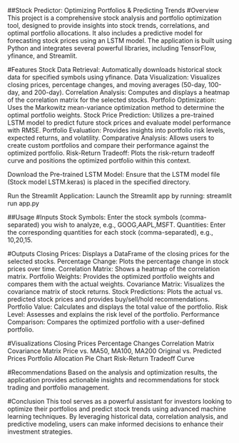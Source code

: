 ##Stock Predictor: Optimizing Portfolios & Predicting Trends
#Overview
This project is a comprehensive stock analysis and portfolio optimization tool, designed to provide insights into stock trends, correlations, and optimal portfolio allocations. It also includes a predictive model for forecasting stock prices using an LSTM model. The application is built using Python and integrates several powerful libraries, including TensorFlow, yfinance, and Streamlit.

#Features
Stock Data Retrieval: Automatically downloads historical stock data for specified symbols using yfinance.
Data Visualization: Visualizes closing prices, percentage changes, and moving averages (50-day, 100-day, and 200-day).
Correlation Analysis: Computes and displays a heatmap of the correlation matrix for the selected stocks.
Portfolio Optimization: Uses the Markowitz mean-variance optimization method to determine the optimal portfolio weights.
Stock Price Prediction: Utilizes a pre-trained LSTM model to predict future stock prices and evaluate model performance with RMSE.
Portfolio Evaluation: Provides insights into portfolio risk levels, expected returns, and volatility.
Comparative Analysis: Allows users to create custom portfolios and compare their performance against the optimized portfolio.
Risk-Return Tradeoff: Plots the risk-return tradeoff curve and positions the optimized portfolio within this context.



Download the Pre-trained LSTM Model:
Ensure that the LSTM model file (Stock model LSTM.keras) is placed in the specified directory.

Run the Streamlit Application:
Launch the Streamlit app by running:
streamlit run app.py

##Usage
#Inputs
Stock Symbols: Enter the stock symbols (comma-separated) you wish to analyze, e.g., GOOG,AAPL,MSFT.
Quantities: Enter the corresponding quantities for each stock (comma-separated), e.g., 10,20,15.

#Outputs
Closing Prices: Displays a DataFrame of the closing prices for the selected stocks.
Percentage Change: Plots the percentage change in stock prices over time.
Correlation Matrix: Shows a heatmap of the correlation matrix.
Portfolio Weights: Provides the optimized portfolio weights and compares them with the actual weights.
Covariance Matrix: Visualizes the covariance matrix of stock returns.
Stock Predictions: Plots the actual vs. predicted stock prices and provides buy/sell/hold recommendations.
Portfolio Value: Calculates and displays the total value of the portfolio.
Risk Level: Assesses and explains the risk level of the portfolio.
Performance Comparison: Compares the optimized portfolio with a user-defined portfolio.

#Visualizations
Closing Prices
Percentage Changes
Correlation Matrix
Covariance Matrix
Price vs. MA50, MA100, MA200
Original vs. Predicted Prices
Portfolio Allocation Pie Chart
Risk-Return Tradeoff Curve

#Recommendations
Based on the analysis and optimization results, the application provides actionable insights and recommendations for stock trading and portfolio management.

#Conclusion
This tool serves as a powerful assistant for investors looking to optimize their portfolios and predict stock trends using advanced machine learning techniques. By leveraging historical data, correlation analysis, and predictive modeling, users can make informed decisions to enhance their investment strategies.
